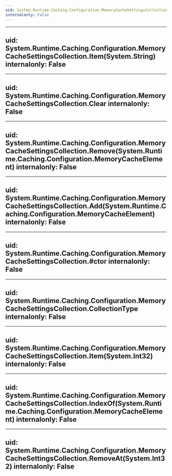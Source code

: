 ```yaml
---
uid: System.Runtime.Caching.Configuration.MemoryCacheSettingsCollection
internalonly: False
---
```


---
uid: System.Runtime.Caching.Configuration.MemoryCacheSettingsCollection.Item(System.String)
internalonly: False
---

---
uid: System.Runtime.Caching.Configuration.MemoryCacheSettingsCollection.Clear
internalonly: False
---

---
uid: System.Runtime.Caching.Configuration.MemoryCacheSettingsCollection.Remove(System.Runtime.Caching.Configuration.MemoryCacheElement)
internalonly: False
---

---
uid: System.Runtime.Caching.Configuration.MemoryCacheSettingsCollection.Add(System.Runtime.Caching.Configuration.MemoryCacheElement)
internalonly: False
---

---
uid: System.Runtime.Caching.Configuration.MemoryCacheSettingsCollection.#ctor
internalonly: False
---

---
uid: System.Runtime.Caching.Configuration.MemoryCacheSettingsCollection.CollectionType
internalonly: False
---

---
uid: System.Runtime.Caching.Configuration.MemoryCacheSettingsCollection.Item(System.Int32)
internalonly: False
---

---
uid: System.Runtime.Caching.Configuration.MemoryCacheSettingsCollection.IndexOf(System.Runtime.Caching.Configuration.MemoryCacheElement)
internalonly: False
---

---
uid: System.Runtime.Caching.Configuration.MemoryCacheSettingsCollection.RemoveAt(System.Int32)
internalonly: False
---
